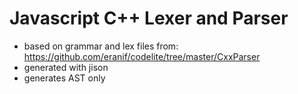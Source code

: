 # Javascript C++ Lexer and Parser

* based on grammar and lex files from: https://github.com/eranif/codelite/tree/master/CxxParser
* generated with jison
* generates AST only 
